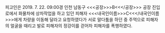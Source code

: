 피고인은 2019. 7. 22. 09:00경 인천 남동구 <<<공장>>>B<<</공장>>> 공장 진입로에서 화물차에 상차작업을 하고 있던 피해자 <<<내국인이름>>>C<<</내국인이름>>>에게 차량을 이동해 달라고 요청하였다가 서로 말다툼을 하던 중 주먹으로 피해자의 얼굴을 때리고 발로 피해자의 정강이를 걷어차 피해자를 폭행하였다.